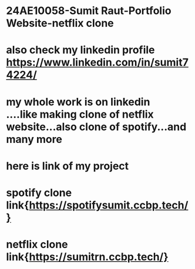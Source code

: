 # 24AE10058-Sumit Raut-Portfolio Website-netflix clone
# also check my linkedin profile https://www.linkedin.com/in/sumit74224/ <br>
# my whole work is on linkedin <br>....like making clone of netflix website...also clone of spotify...and many more<br>
# here is link of my project
# spotify clone link{https://spotifysumit.ccbp.tech/}<br>
# netflix clone link{https://sumitrn.ccbp.tech/}
